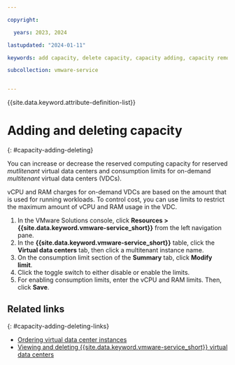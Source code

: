 ```yaml
---

copyright:

  years: 2023, 2024

lastupdated: "2024-01-11"

keywords: add capacity, delete capacity, capacity adding, capacity remove, multitenant add capacity

subcollection: vmware-service


---
```


{{site.data.keyword.attribute-definition-list}}

# Adding and deleting capacity
{: #capacity-adding-deleting}

You can increase or decrease the reserved computing capacity for reserved *mutlitenant* virtual data centers and consumption limits for on-demand *multitenant* virtual data centers (VDCs).

vCPU and RAM charges for on-demand VDCs are based on the amount that is used for running workloads. To control cost, you can use limits to restrict the maximum amount of vCPU and RAM usage in the VDC.

1. In the VMware Solutions console, click **Resources > {{site.data.keyword.vmware-service_short}}** from the left navigation pane.
2. In the **{{site.data.keyword.vmware-service_short}}** table, click the **Virtual data centers** tab, then click a multitenant instance name.
3. On the consumption limit section of the **Summary** tab, click **Modify limit**.
4. Click the toggle switch to either disable or enable the limits.
5. For enabling consumption limits, enter the vCPU and RAM limits. Then, click **Save**.

## Related links
{: #capacity-adding-deleting-links}

* [Ordering virtual data center instances](/docs/vmware-service?topic=vmware-service-vdc-adding)
* [Viewing and deleting {{site.data.keyword.vmware-service_short}} virtual data centers](/docs/vmware-service?topic=vmware-service-tenant-viewing-vdc)
